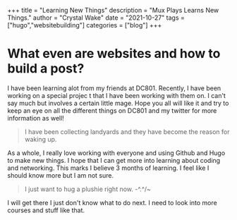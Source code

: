 +++
title = "Learning New Things"
description = "Mux Plays Learns New Things."
author = "Crystal Wake"
date = "2021-10-27"
tags = ["hugo","websitebuilding"]
categories = ["blog"]
+++


# What even are websites and how to build a post? 

I have been learning alot from my friends at DC801. Recently, I have been working on a special projec t that I have been working with them on. I can't say much but involves a certain little mage. Hope you all will like it and try to keep an eye on all the different things on DC801 and my twitter for more information as well!

> I have been collecting landyards and they have become the reason for waking up. 

As a whole, I really love working with everyone and using Github and Hugo to make new things. I hope that I can get more into learning about coding and networking. This marks I believe 3 months of learning. I feel like I should know more but I am not sure. 

> I just want to hug a plushie right now. -\^.^/~

I will get there I just don't know what to do next. I need to look into more courses and stuff like that. 